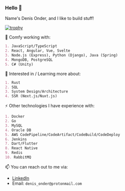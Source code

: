 ### Hello 👋
Name's Denis Onder, and I like to build stuff!

[![trophy](https://github-profile-trophy.vercel.app/?username=denis-onder&theme=darkhub&column=8&margin-w=15)](https://github.com/ryo-ma/github-profile-trophy)

🔭 Comfy working with:
```md
1. JavaScript/TypeScript
2. React, Angular, Vue, Svelte
3. Node.js (Express), Python (Django), Java (Spring)
4. MongoDB, PostgreSQL
5. C# (Unity)
```

🌱 Interested in / Learning more about:
```md
1. Rust
2. SQL
3. System Design/Architecture
4. SSR (Next.js/Nuxt.js)
```

⚡️ Other technologies I have experience with:
```md
1. Docker
2. Go
3. MySQL
4. Oracle DB
5. AWS CodePipeline/CodeArtifact/CodeBuild/CodeDeploy
6. Jenkins
7. Dart/Flutter
8. React Native
9. Redis
10. RabbitMQ
```

📫 You can reach out to me via:
- [LinkedIn](https://www.linkedin.com/in/denis-onder/)
- Email: `denis_onder@protonmail.com`
